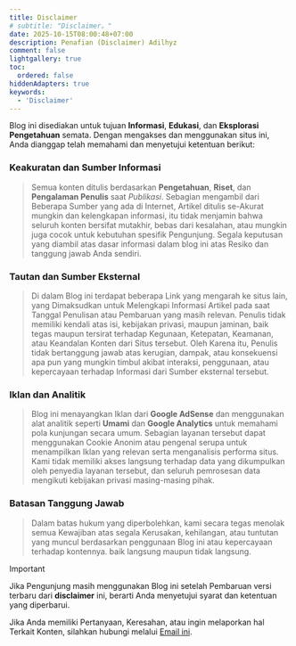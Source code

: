 ```yaml
---
title: Disclaimer
# subtitle: "Disclaimer。"
date: 2025-10-15T08:00:48+07:00
description: Penafian (Disclaimer) Adilhyz
comment: false
lightgallery: true
toc:
  ordered: false
hiddenAdapters: true
keywords:
  - 'Disclaimer'
---
```


Blog ini disediakan untuk tujuan **Informasi**, **Edukasi**, dan **Eksplorasi Pengetahuan** semata. Dengan mengakses dan menggunakan situs ini, Anda dianggap telah memahami dan menyetujui ketentuan berikut:

### Keakuratan dan Sumber Informasi

> Semua konten ditulis berdasarkan **Pengetahuan**, **Riset**, dan **Pengalaman Penulis** saat *Publikasi*. Sebagian mengambil dari Beberapa Sumber yang ada di Internet, Artikel ditulis se-Akurat mungkin dan kelengkapan informasi, itu tidak menjamin bahwa seluruh konten bersifat mutakhir, bebas dari kesalahan, atau mungkin juga cocok untuk kebutuhan spesifik Pengunjung. Segala keputusan yang diambil atas dasar informasi dalam blog ini atas Resiko dan tanggung jawab Anda sendiri.

### Tautan dan Sumber Eksternal

> Di dalam Blog ini terdapat beberapa Link yang mengarah ke situs lain, yang Dimaksudkan untuk Melengkapi Informasi Artikel pada saat Tanggal Penulisan atau Pembaruan yang masih relevan.
Penulis tidak memiliki kendali atas isi, kebijakan privasi, maupun jaminan, baik tegas maupun tersirat terhadap Kegunaan, Ketepatan, Keamanan, atau Keandalan Konten dari Situs tersebut.
Oleh Karena itu, Penulis tidak bertanggung jawab atas kerugian, dampak, atau konsekuensi apa pun yang mungkin timbul akibat interaksi, penggunaan, atau kepercayaan terhadap Informasi dari Sumber eksternal tersebut.

### Iklan dan Analitik

> Blog ini menayangkan Iklan dari **Google AdSense** dan menggunakan alat analitik seperti **Umami** dan **Google Analytics** untuk memahami pola kunjungan secara umum.
Sebagian layanan tersebut dapat menggunakan Cookie Anonim atau pengenal serupa untuk menampilkan Iklan yang relevan serta menganalisis performa situs.
Kami tidak memiliki akses langsung terhadap data yang dikumpulkan oleh penyedia layanan tersebut, dan seluruh pemrosesan data mengikuti kebijakan privasi masing-masing pihak.

### Batasan Tanggung Jawab

> Dalam batas hukum yang diperbolehkan, kami secara tegas menolak semua Kewajiban atas segala Kerusakan, kehilangan, atau tuntutan yang muncul berdasarkan penggunaan Blog ini atau kepercayaan terhadap kontennya. baik langsung maupun tidak langsung.

> [!important]
> Jika Pengunjung masih menggunakan Blog ini setelah Pembaruan versi terbaru dari **disclaimer** ini, berarti Anda menyetujui syarat dan ketentuan yang diperbarui.

Jika Anda memiliki Pertanyaan, Keresahan, atau ingin melaporkan hal Terkait Konten, silahkan hubungi melalui [Email ini](mailto:sandyadilhayyi@gmail.com).